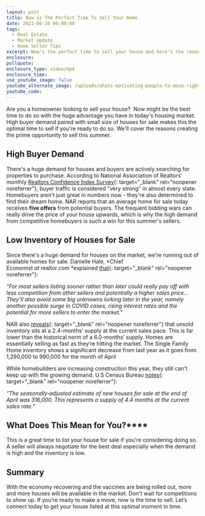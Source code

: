 ```yaml
---
layout: post
title: Now is The Perfect Time To Sell Your Home
date: 2021-06-16 00:00:00
tags:
  - Real Estate
  - Market Update
  - Home Seller Tips
excerpt: Now's the perfect time to sell your house and here's the reasons why.
enclosure:
pullquote:
enclosure_type: video/mp4
enclosure_time:
use_youtube_image: false
youtube_alternate_image: /uploads/whats-motivating-people-to-move-right-now-5.png
youtube_code:
---
```

Are you a homeowner looking to sell your house?&nbsp; Now might be the best time to do so with the huge advantage you have in today's housing market. High buyer demand paired with small size of houses for sale makes this the optimal time to sell if you're ready to do so. We'll cover the reasons creating the prime opportunity to sell this summer.

## **High Buyer Demand**

There's a huge demand for houses and buyers are actively searching for properties to purchase. According to National Association of Realtors' monthly&nbsp;[Realtors Confidence Index Survey](https://cdn.nar.realtor/sites/default/files/documents/REALTOR_Confidence_Index_052021.pdf){: target="_blank" rel="noopener noreferrer"}, buyer traffic is considered "very strong" in almost every state. Homebuyers aren't just great in numbers now - they're also determined to find their dream home. NAR reports that an average home for sale today receives **five offers** from potential buyers. The frequent bidding wars can really drive the price of your house upwards, which is why the high demand from competitive homebuyers is such a win for this summer's sellers.

## **Low Inventory of Houses for Sale**

Since there's a huge demand for houses on the market, we're running out of available homes for sale. Danielle Hale,&nbsp;*Chief Economist&nbsp;*at*&nbsp;realtor.com&nbsp;*explained [that](https://money.com/covid-housing-shortage-timeline-sellers/){: target="_blank" rel="noopener noreferrer"}\:&nbsp;

*“For most sellers listing sooner rather than later could really pay off with less competition from other sellers and potentially a higher sales price… They’ll also avoid some big unknowns lurking later in the year, namely another possible surge in COVID cases, rising interest rates and the potential for more sellers to enter the market.”*

NAR also&nbsp;[reveals](https://www.nar.realtor/research-and-statistics/housing-statistics/existing-home-sales){: target="_blank" rel="noopener noreferrer"}&nbsp;that unsold inventory sits at a 2.4-months’ supply at the current sales pace. This is far lower than the historical norm of a 6.0-months’ supply. Homes are essentially selling as fast as they’re hitting the market. The Single Family Home inventory shows a significant decrease from last year as it goes from 1,290,000 to 990,000 for the month of April

While homebuilders are increasing construction this year, they still can't keep up with the growing demand. U.S Census Bureau&nbsp;[notes](https://www.census.gov/construction/nrs/pdf/newressales.pdf){: target="_blank" rel="noopener noreferrer"}\:

*“The seasonally‐adjusted estimate of new houses for sale at the end of April was 316,000. This represents a supply of 4.4 months at the current sales rate.”*

## **What Does This Mean for You?****&nbsp;**

This is a great time to list your house for sale if you're considering doing so. A seller will always negotiate for the best deal especially when the demand is high and the inventory is low.

## **Summary**

With the economy recovering and the vaccines are being rolled out, more and more houses will be available in the market. Don't wait for competitions to show up. If you’re ready to make a move, now is the time to sell. Let’s connect today to get your house listed at this optimal moment in time.
